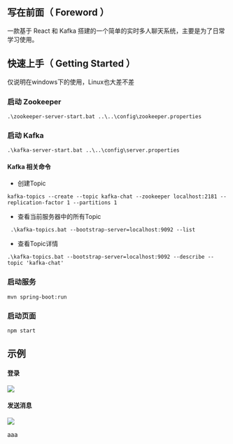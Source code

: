 ## 写在前面（ Foreword ）

一款基于 React 和 Kafka 搭建的一个简单的实时多人聊天系统，主要是为了日常学习使用。

## 快速上手（ Getting Started ）

仅说明在windows下的使用，Linux也大差不差

### 启动 Zookeeper

```shell script
.\zookeeper-server-start.bat ..\..\config\zookeeper.properties

```

### 启动 Kafka

```shell script
.\kafka-server-start.bat ..\..\config\server.properties
```

#### Kafka 相关命令

* 创建Topic

```
kafka-topics --create --topic kafka-chat --zookeeper localhost:2181 --replication-factor 1 --partitions 1
```

* 查看当前服务器中的所有Topic

```
 .\kafka-topics.bat --bootstrap-server=localhost:9092 --list
```

* 查看Topic详情

```
.\kafka-topics.bat --bootstrap-server=localhost:9092 --describe --topic 'kafka-chat'
```

### 启动服务

```
mvn spring-boot:run
```

### 启动页面

```
npm start
```
## 示例
#### 登录
![](https://cdn.jsdelivr.net/gh/ridup/PicGo-Images/blog/20210531005249.gif)

#### 发送消息
![](https://cdn.jsdelivr.net/gh/ridup/PicGo-Images/blog/20210531005813.png)

aaa
